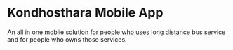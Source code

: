 # Kondhosthara Mobile App
An all in one mobile solution for people who uses long distance bus service and for people who owns those services.
